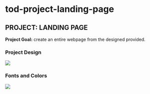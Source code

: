# tod-project-landing-page

## PROJECT: LANDING PAGE

**Project Goal:** create an entire webpage from the designed provided.

### Project Design

<img src = 'https://cdn.statically.io/gh/TheOdinProject/curriculum/main/foundations/html_css/project/odin-project.png'>

### Fonts and Colors

<img src = 'https://cdn.statically.io/gh/TheOdinProject/curriculum/main/foundations/html_css/project/colors_and_stuff.png'>